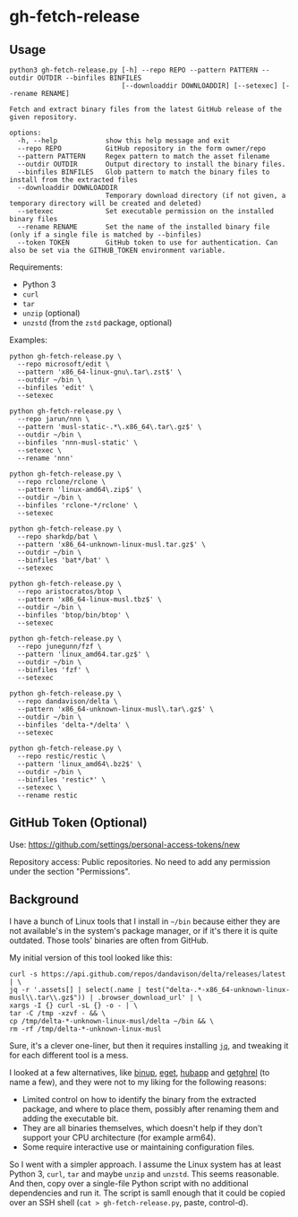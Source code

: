 # gh-fetch-release

## Usage

```
python3 gh-fetch-release.py [-h] --repo REPO --pattern PATTERN --outdir OUTDIR --binfiles BINFILES
                            [--downloaddir DOWNLOADDIR] [--setexec] [--rename RENAME]

Fetch and extract binary files from the latest GitHub release of the given repository.

options:
  -h, --help            show this help message and exit
  --repo REPO           GitHub repository in the form owner/repo
  --pattern PATTERN     Regex pattern to match the asset filename
  --outdir OUTDIR       Output directory to install the binary files.
  --binfiles BINFILES   Glob pattern to match the binary files to install from the extracted files
  --downloaddir DOWNLOADDIR
                        Temporary download directory (if not given, a temporary directory will be created and deleted)
  --setexec             Set executable permission on the installed binary files
  --rename RENAME       Set the name of the installed binary file (only if a single file is matched by --binfiles)
  --token TOKEN         GitHub token to use for authentication. Can also be set via the GITHUB_TOKEN environment variable.
  ```

Requirements:

- Python 3
- `curl`
- `tar`
- `unzip` (optional)
- `unzstd` (from the `zstd` package, optional)

Examples:

```
python gh-fetch-release.py \
  --repo microsoft/edit \
  --pattern 'x86_64-linux-gnu\.tar\.zst$' \
  --outdir ~/bin \
  --binfiles 'edit' \
  --setexec
```

```
python gh-fetch-release.py \
  --repo jarun/nnn \
  --pattern 'musl-static-.*\.x86_64\.tar\.gz$' \
  --outdir ~/bin \
  --binfiles 'nnn-musl-static' \
  --setexec \
  --rename 'nnn'
```

```
python gh-fetch-release.py \
  --repo rclone/rclone \
  --pattern 'linux-amd64\.zip$' \
  --outdir ~/bin \
  --binfiles 'rclone-*/rclone' \
  --setexec
```

```
python gh-fetch-release.py \
  --repo sharkdp/bat \
  --pattern 'x86_64-unknown-linux-musl.tar.gz$' \
  --outdir ~/bin \
  --binfiles 'bat*/bat' \
  --setexec
```

```
python gh-fetch-release.py \
  --repo aristocratos/btop \
  --pattern 'x86_64-linux-musl.tbz$' \
  --outdir ~/bin \
  --binfiles 'btop/bin/btop' \
  --setexec
```

```
python gh-fetch-release.py \
  --repo junegunn/fzf \
  --pattern 'linux_amd64.tar.gz$' \
  --outdir ~/bin \
  --binfiles 'fzf' \
  --setexec
```

```
python gh-fetch-release.py \
  --repo dandavison/delta \
  --pattern 'x86_64-unknown-linux-musl\.tar\.gz$' \
  --outdir ~/bin \
  --binfiles 'delta-*/delta' \
  --setexec
```

```
python gh-fetch-release.py \
  --repo restic/restic \
  --pattern 'linux_amd64\.bz2$' \
  --outdir ~/bin \
  --binfiles 'restic*' \
  --setexec \
  --rename restic
```

## GitHub Token (Optional)

Use: https://github.com/settings/personal-access-tokens/new

Repository access: Public repositories. No need to add any permission
under the section "Permissions".

## Background

I have a bunch of Linux tools that I install in `~/bin` because either
they are not available's in the system's package manager, or if it's
there it is quite outdated. Those tools' binaries are often from GitHub.

My initial version of this tool looked like this:

```
curl -s https://api.github.com/repos/dandavison/delta/releases/latest | \
jq -r '.assets[] | select(.name | test("delta-.*-x86_64-unknown-linux-musl\\.tar\\.gz$")) | .browser_download_url' | \
xargs -I {} curl -sL {} -o - | \
tar -C /tmp -xzvf - && \
cp /tmp/delta-*-unknown-linux-musl/delta ~/bin && \
rm -rf /tmp/delta-*-unknown-linux-musl
```

Sure, it's a clever one-liner, but then it requires installing [`jq`](https://jqlang.org/),
and tweaking it for each different tool is a mess.

I looked at a few alternatives, like [binup](https://github.com/KonishchevDmitry/binup),
[eget](https://github.com/zyedidia/eget), [hubapp](https://github.com/warrensbox/hubapp) and
[getghrel](https://github.com/kavishgr/getghrel) (to name a few), and they were not to my
liking for the following reasons:

- Limited control on how to identify the binary from the extracted package, and where to
  place them, possibly after renaming them and adding the executable bit.
- They are all binaries themselves, which doesn't help if they don't support your CPU
  architecture (for example arm64).
- Some require interactive use or maintaining configuration files.

So I went with a simpler approach. I assume the Linux system has at least
Python 3, `curl`, `tar` and maybe `unzip` and `unzstd`. This seems reasonable.
And then, copy over a single-file Python script with no additional dependencies
and run it. The script is samll enough that it could be copied over an SSH shell
(`cat > gh-fetch-release.py`, paste, control-d).